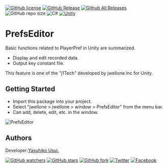 [![GitHub license](https://img.shields.io/github/license/jwellone/PrefsEditor.svg?style=plastic)](https://github.com/jwellone/PrefsEditor/blob/main/LICENSE)
[![GitHub Release](https://img.shields.io/github/v/release/jwellone/PrefsEditor.svg?style=plastic)](https://GitHub.com/jwellone/PrefsEditor/releases/latest)
[![Github All Releases](https://img.shields.io/github/downloads/jwellone/PrefsEditor/total?color=blue&style=plastic)](https://GitHub.com/jwellone/PrefsEditor/releases)
![GitHub repo size](https://img.shields.io/github/repo-size/jwellone/PrefsEditor?label=size&style=plastic)
![C#](https://img.shields.io/badge/C%23-239120?logo=c-sharp&style=plastic)
[![Unity](https://img.shields.io/badge/Unity-100000?logo=unity&style=plastic)](https://unity.com)


# PrefsEditor
Basic functions related to PlayerPref in Unity are summarized.
- Display and edit recorded data.
- Output key constant file.

This feature is one of the "j1Tech" developed by jwellone Inc for Unity.

## Getting Started
- Import this package into your project.
- Select "jwellone > jwellone > window > PrefsEditor" from the menu bar.
- Can add, delete, edit, etc. in the window.

![PrefsEditor](https://github.com/jwellone/PrefsEditor/assets/85072161/8296e2a8-3ee2-4854-aeb1-a2295d16d8e9)

## Authors
Developer:[Yasuhiko Usui.](https://github.com/UsuiYasuhiko-jw1)

[![GitHub watchers](https://img.shields.io/github/watchers/jwellone/PrefsEditor.svg?style=social&label=Watch)](https://GitHub.com/jwellone/PrefsEditor/watchers/)
[![GitHub stars](https://img.shields.io/github/stars/jwellone/PrefsEditor.svg?style=social&label=Stars)](https://GitHub.com/jwellone/PrefsEditor/stargazers)
[![GitHub fork](https://img.shields.io/github/forks/jwellone/PrefsEditor.svg?style=social&label=Fork)](https://GitHub.com/jwellone/PrefsEditor/network/members)
[![Twitter](https://img.shields.io/twitter/follow/jwellone?label=Twitter&logo=twitter&style=social)](http://twitter.com/jwellone)
[![Facebook](https://img.shields.io/badge/Facebook-1877F2?style=for-the-badge&logo=facebook&logoColor=white&style=plastic)](https://www.facebook.com/jwellone)
